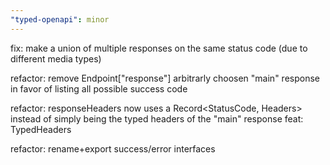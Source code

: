 ```yaml
---
"typed-openapi": minor
---
```


fix: make a union of multiple responses on the same status code (due to different media types)

refactor: remove Endpoint["response"] arbitrarly choosen "main" response in favor of listing all possible success code

refactor: responseHeaders now uses a Record<StatusCode, Headers> instead of simply being the typed headers of the "main" response
feat: TypedHeaders

refactor: rename+export success/error interfaces

